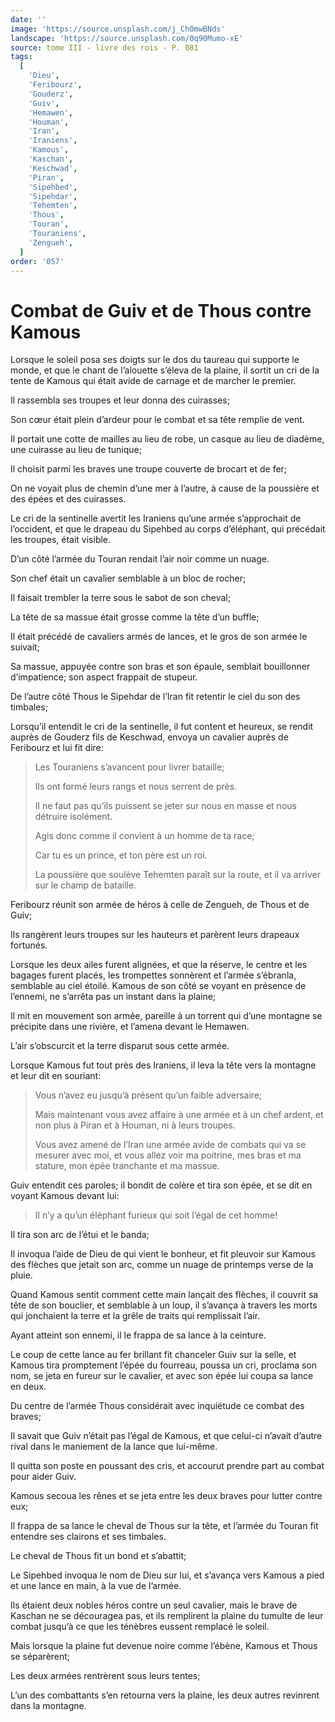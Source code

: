 ```yaml
---
date: ''
image: 'https://source.unsplash.com/j_Ch0mwBNds'
landscape: 'https://source.unsplash.com/0q90Mumo-xE'
source: tome III - livre des rois - P. 081
tags:
  [
    'Dieu',
    'Feribourz',
    'Gouderz',
    'Guiv',
    'Hemawen',
    'Houman',
    'Iran',
    'Iraniens',
    'Kamous',
    'Kaschan',
    'Keschwad',
    'Piran',
    'Sipehbed',
    'Sipehdar',
    'Tehemten',
    'Thous',
    'Touran',
    'Touraniens',
    'Zengueh',
  ]
order: '057'
---
```


# Combat de Guiv et de Thous contre Kamous

Lorsque le soleil posa ses doigts sur le dos du taureau qui supporte le monde, et que le chant de l’alouette s’éleva de la plaine, il sortit un cri de la tente de Kamous qui était avide de carnage et de marcher le premier.

Il rassembla ses troupes et leur donna des cuirasses;

Son cœur était plein d’ardeur pour le combat et sa tête remplie de vent.

Il portait une cotte de mailles au lieu de robe, un casque au lieu de diadème, une cuirasse au lieu de tunique;

Il choisit parmi les braves une troupe couverte de brocart et de fer;

On ne voyait plus de chemin d’une mer à l’autre, à cause de la poussière et des épées et des cuirasses.

Le cri de la sentinelle avertit les Iraniens qu’une armée s’approchait de l’occident, et que le drapeau du Sipehbed au corps d’éléphant, qui précédait les troupes, était visible.

D’un côté l’armée du Touran rendait l’air noir comme un nuage.

Son chef était un cavalier semblable à un bloc de rocher;

Il faisait trembler la terre sous le sabot de son cheval;

La tête de sa massue était grosse comme la tête d’un buffle;

Il était précédé de cavaliers armés de lances, et le gros de son armée le suivait;

Sa massue, appuyée contre son bras et son épaule, semblait bouillonner d’impatience; son aspect frappait de stupeur.

De l’autre côté Thous le Sipehdar de l’Iran fit retentir le ciel du son des timbales;

Lorsqu’il entendit le cri de la sentinelle, il fut content et heureux, se rendit auprès de Gouderz fils de Keschwad, envoya un cavalier auprès de Feribourz et lui fit dire:

> Les Touraniens s’avancent pour livrer bataille;
>
> Ils ont formé leurs rangs et nous serrent de près.
>
> Il ne faut pas qu’ils puissent se jeter sur nous en masse et nous détruire isolément.
>
> Agis donc comme il convient à un homme de ta race;
>
> Car tu es un prince, et ton père est un roi.
>
> La poussière que soulève Tehemten paraît sur la route, et il va arriver sur le champ de bataille.

Feribourz réunit son armée de héros à celle de Zengueh, de Thous et de Guiv;

Ils rangèrent leurs troupes sur les hauteurs et parèrent leurs drapeaux fortunés.

Lorsque les deux ailes furent alignées, et que la réserve, le centre et les bagages furent placés, les trompettes sonnèrent et l’armée s’ébranla, semblable au ciel étoilé. Kamous de son côté se voyant en présence de l’ennemi, ne s’arrêta pas un instant dans la plaine;

Il mit en mouvement son armée, pareille à un torrent qui d’une montagne se précipite dans une rivière, et l’amena devant le Hemawen.

L’air s’obscurcit et la terre disparut sous cette armée.

Lorsque Kamous fut tout près des Iraniens, il leva la tête vers la montagne et leur dit en souriant:

> Vous n’avez eu jusqu’à présent qu’un faible adversaire;
>
> Mais maintenant vous avez affaire à une armée et à un chef ardent, et non plus à Piran et à Houman, ni à leurs troupes.
>
> Vous avez amené de l’Iran une armée avide de combats qui va se mesurer avec moi, et vous allez voir ma poitrine, mes bras et ma stature, mon épée tranchante et ma massue.

Guiv entendit ces paroles; il bondit de colère et tira son épée, et se dit en voyant Kamous devant lui:

> Il n’y a qu’un éléphant furieux qui soit l’égal de cet homme!

Il tira son arc de l’étui et le banda;

Il invoqua l’aide de Dieu de qui vient le bonheur, et fit pleuvoir sur Kamous des flèches que jetait son arc, comme un nuage de printemps verse de la pluie.

Quand Kamous sentit comment cette main lançait des flèches, il couvrit sa tête de son bouclier, et semblable à un loup, il s’avança à travers les morts qui jonchaient la terre et la grêle de traits qui remplissait l’air.

Ayant atteint son ennemi, il le frappa de sa lance à la ceinture.

Le coup de cette lance au fer brillant fit chanceler Guiv sur la selle, et Kamous tira promptement l’épée du fourreau, poussa un cri, proclama son nom, se jeta en fureur sur le cavalier, et avec son épée lui coupa sa lance en deux.

Du centre de l’armée Thous considérait avec inquiétude ce combat des braves;

Il savait que Guiv n’était pas l’égal de Kamous, et que celui-ci n’avait d’autre rival dans le maniement de la lance que lui-même.

Il quitta son poste en poussant des cris, et accourut prendre part au combat pour aider Guiv.

Kamous secoua les rênes et se jeta entre les deux braves pour lutter contre eux;

Il frappa de sa lance le cheval de Thous sur la tête, et l’armée du Touran fit entendre ses clairons et ses timbales.

Le cheval de Thous fit un bond et s’abattit;

Le Sipehbed invoqua le nom de Dieu sur lui, et s’avança vers Kamous a pied et une lance en main, à la vue de l’armée.

Ils étaient deux nobles héros contre un seul cavalier, mais le brave de Kaschan ne se découragea pas, et ils remplirent la plaine du tumulte de leur combat jusqu’à ce que les ténèbres eussent remplacé le soleil.

Mais lorsque la plaine fut devenue noire comme l’ébène, Kamous et Thous se séparèrent;

Les deux armées rentrèrent sous leurs tentes;

L’un des combattants s’en retourna vers la plaine, les deux autres revinrent dans la montagne.
